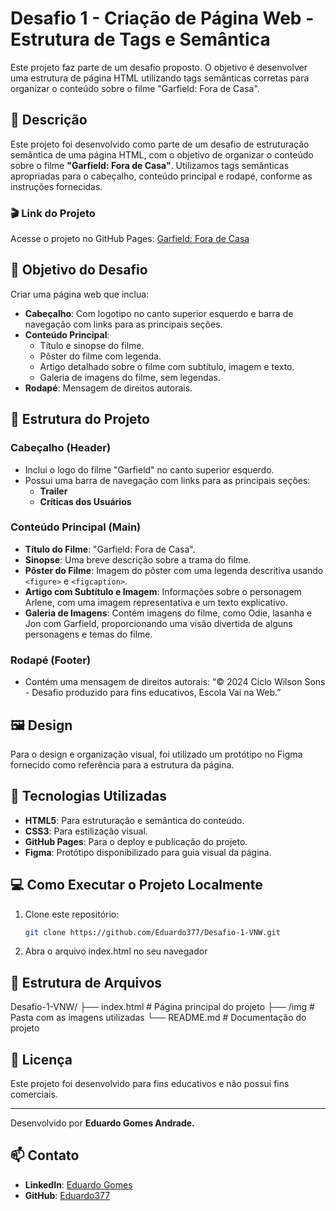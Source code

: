# Desafio 1 - Criação de Página Web - Estrutura de Tags e Semântica

Este projeto faz parte de um desafio proposto. O objetivo é desenvolver uma estrutura de página HTML utilizando tags semânticas corretas para organizar o conteúdo sobre o filme "Garfield: Fora de Casa".


## 📄 Descrição

Este projeto foi desenvolvido como parte de um desafio de estruturação semântica de uma página HTML, com o objetivo de organizar o conteúdo sobre o filme **"Garfield: Fora de Casa"**. Utilizamos tags semânticas apropriadas para o cabeçalho, conteúdo principal e rodapé, conforme as instruções fornecidas.

### 🎬 Link do Projeto
Acesse o projeto no GitHub Pages: [Garfield: Fora de Casa](https://desafio-1-vnw.vercel.app//)

## 🎯 Objetivo do Desafio

Criar uma página web que inclua:
- **Cabeçalho**: Com logotipo no canto superior esquerdo e barra de navegação com links para as principais seções.
- **Conteúdo Principal**:
  - Título e sinopse do filme.
  - Pôster do filme com legenda.
  - Artigo detalhado sobre o filme com subtítulo, imagem e texto.
  - Galeria de imagens do filme, sem legendas.
- **Rodapé**: Mensagem de direitos autorais.

## 📑 Estrutura do Projeto

### Cabeçalho (Header)
- Inclui o logo do filme "Garfield" no canto superior esquerdo.
- Possui uma barra de navegação com links para as principais seções:
  - **Trailer**
  - **Críticas dos Usuários**

### Conteúdo Principal (Main)
- **Título do Filme**: "Garfield: Fora de Casa".
- **Sinopse**: Uma breve descrição sobre a trama do filme.
- **Pôster do Filme**: Imagem do pôster com uma legenda descritiva usando `<figure>` e `<figcaption>`.
- **Artigo com Subtítulo e Imagem**: Informações sobre o personagem Arlene, com uma imagem representativa e um texto explicativo.
- **Galeria de Imagens**: Contém imagens do filme, como Odie, lasanha e Jon com Garfield, proporcionando uma visão divertida de alguns personagens e temas do filme.

### Rodapé (Footer)
- Contém uma mensagem de direitos autorais: “© 2024 Ciclo Wilson Sons - Desafio produzido para fins educativos, Escola Vai na Web.”

## 🖼️ Design

Para o design e organização visual, foi utilizado um protótipo no Figma fornecido como referência para a estrutura da página.

## 🚀 Tecnologias Utilizadas
- **HTML5**: Para estruturação e semântica do conteúdo.
- **CSS3**: Para estilização visual.
- **GitHub Pages**: Para o deploy e publicação do projeto.
- **Figma**: Protótipo disponibilizado para guia visual da página.

## 💻 Como Executar o Projeto Localmente

1. Clone este repositório:
   ```bash
   git clone https://github.com/Eduardo377/Desafio-1-VNW.git
   ```
2. Abra o arquivo index.html no seu navegador

## 📂 Estrutura de Arquivos

Desafio-1-VNW/
├── index.html            # Página principal do projeto
├── /img                  # Pasta com as imagens utilizadas
└── README.md             # Documentação do projeto

## 📜 Licença

Este projeto foi desenvolvido para fins educativos e não possui fins comerciais.

___

Desenvolvido por <b> Eduardo Gomes Andrade. </b> 

## 📫 Contato

- **LinkedIn**: [Eduardo Gomes](https://www.linkedin.com/in/eduardogomes377/)
- **GitHub**: [Eduardo377](https://github.com/Eduardo377)